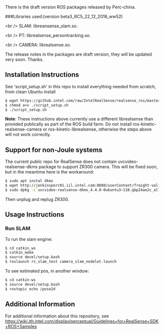 There is the draft version ROS packages released by Perc-china.

###Libraries used:(version beta3_RC5_22_12_2016_ww52)

<br /\>    SLAM: libreansense_slam.so. 

<br /\>    PT: librealsense_persontracking.so. 

<br /\>    CAMERA: librealsense.so. 

The release notes in the packages are draft version, they will be updated very soon. Thanks.
 
## Installation Instructions

See 'script_setup.sh' in this repo to install everything needed from scratch, from clean Ubuntu install
```bash
$ wget https://github.intel.com/raw/IntelRealSense/realsense_ros/master/script_setup.sh
$ chmod a+x ./script_setup.sh
$ ./script_setup.sh
```

**Note**: These instructions above currently use a different librealsense than provided publically as part of the ROS build farm.  Do not install ros-kinetic-realsense-camera or ros-kinetic-librealsense, otherwise the steps above will not work correctly. 

## Support for non-Joule systems

The current public repo for RealSense does not contain uvcvideo-realsense-dkms package to support ZR300 camera.  This will be fixed soon, but in the meantime here is the workaround:
```bash
$ sudo apt instal dkms
$ wget http://jenkinsperc01.iil.intel.com:8080/userContent/freight-validation-candidates/pool/xenial/main/u/uvcvideo-realsense/uvcvideo-realsense-dkms_4.4.0-0ubuntu3%7E110.gbp24ae2c_all.deb
$ sudo dpkg -i uvcvideo-realsense-dkms_4.4.0-0ubuntu3~110.gbp24ae2c_all.deb 
```

Then unplug and replug ZR300.

## Usage Instructions

### Run SLAM

To run the slam engine:
```bash
$ cd catkin_ws
$ catkin_make
$ source devel/setup.bash
$ roslaunch rs_slam_test camera_slam_nodelet.launch
```

To see estimated pos, in another window:
```bash
$ cd catkin-ws
$ source devel/setup.bash
$ rostopic echo /pose2d
```

## Additional Information
For additional information about this repository, see https://wiki.ith.intel.com/display/perceptual/Guidelines+for+RealSense+SDK+ROS+Samples
